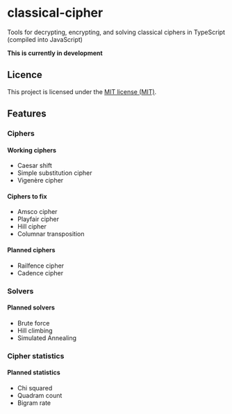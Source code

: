 # classical-cipher
Tools for decrypting, encrypting, and solving classical ciphers in TypeScript (compiled into JavaScript)

**This is currently in development**

## Licence

This project is licensed under the [MIT license (MIT)](LICENSE).

## Features
### Ciphers
#### Working ciphers
- Caesar shift
- Simple substitution cipher
- Vigenère cipher

#### Ciphers to fix

- Amsco cipher
- Playfair cipher
- Hill cipher
- Columnar transposition

#### Planned ciphers

- Railfence cipher
- Cadence cipher

### Solvers
#### Planned solvers
- Brute force
- Hill climbing
- Simulated Annealing

### Cipher statistics
#### Planned statistics
- Chi squared
- Quadram count
- Bigram rate
